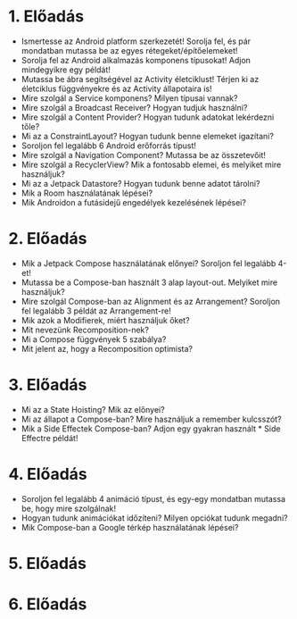# 1. Előadás
* Ismertesse az Android platform szerkezetét! Sorolja fel, és pár mondatban mutassa be az egyes rétegeket/építőelemeket!
* Sorolja fel az Android alkalmazás komponens típusokat! Adjon mindegyikre egy példát!
* Mutassa be ábra segítségével az Activity életciklust! Térjen ki az életciklus függvényekre és az Activity állapotaira is!
* Mire szolgál a Service komponens? Milyen típusai vannak?
* Mire szolgál a Broadcast Receiver? Hogyan tudjuk használni?
* Mire szolgál a Content Provider? Hogyan tudunk adatokat lekérdezni tőle?
* Mi az a ConstraintLayout? Hogyan tudunk benne elemeket igazítani?
* Soroljon fel legalább 6 Android erőforrás típust!
* Mire szolgál a Navigation Component? Mutassa be az összetevőit!
* Mire szolgál a RecyclerView? Mik a fontosabb elemei, és melyiket mire használjuk?
* Mi az a Jetpack Datastore? Hogyan tudunk benne adatot tárolni?
* Mik a Room használatának lépései?
* Mik Androidon a futásidejű engedélyek kezelésének lépései?
# 2. Előadás
* Mik a Jetpack Compose használatának előnyei? Soroljon fel legalább 4-et!
* Mutassa be a Compose-ban használt 3 alap layout-out. Melyiket mire használjuk?
* Mire szolgál Compose-ban az Alignment és az Arrangement? Soroljon fel legalább 3 példát az Arrangement-re!
* Mik azok a Modifierek, miért használjuk őket?
* Mit nevezünk Recomposition-nek?
* Mi a Compose függvények 5 szabálya?
* Mit jelent az, hogy a Recomposition optimista?
# 3. Előadás
* Mi az a State Hoisting? Mik az előnyei?
* Mi az állapot a Compose-ban? Mire használjuk a remember kulcsszót?
* Mik a Side Effectek Compose-ban? Adjon egy gyakran használt * Side Effectre példát!
# 4. Előadás
* Soroljon fel legalább 4 animáció típust, és egy-egy mondatban mutassa be, hogy mire szolgálnak!
* Hogyan tudunk animációkat időzíteni? Milyen opciókat tudunk megadni?
* Mik Compose-ban a Google térkép használatának lépései?
# 5. Előadás
# 6. Előadás
